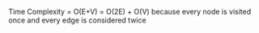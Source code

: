 Time Complexity = O(E+V) = O(2E) + O(V) because every node is visited once and every edge is considered twice